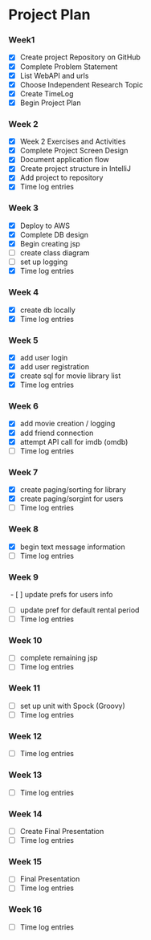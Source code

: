 # Project Plan

### Week1
 - [X] Create project Repository on GitHub
 - [X] Complete Problem Statement
 - [X] List WebAPI and urls
 - [X] Choose Independent Research Topic
 - [X] Create TimeLog
 - [X] Begin Project Plan
 
### Week 2
 - [X] Week 2 Exercises and Activities
 - [X] Complete Project Screen Design
 - [X] Document application flow
 - [X] Create project structure in IntelliJ
 - [X] Add project to repository
 - [X] Time log entries

### Week 3
 - [X] Deploy to AWS
 - [X] Complete DB design
 - [X] Begin creating jsp
 - [ ] create class diagram
 - [ ] set up logging
 - [X] Time log entries
 
### Week 4
 - [X] create db locally
 - [X] Time log entries
 
### Week 5
 - [X] add user login
 - [X] add user registration
 - [X] create sql for movie library list
 - [X] Time log entries
 
### Week 6
 - [X] add movie creation / logging
 - [X] add friend connection
 - [X] attempt API call for imdb (omdb)
 - [ ] Time log entries
 
### Week 7
 - [X] create paging/sorting for library
 - [X] create paging/sorgint for users
 - [ ] Time log entries
 
### Week 8
 - [X] begin text message information
 - [ ] Time log entries
 
### Week 9
 - [ ] update prefs for users info
 - [ ] update pref for default rental period
 - [ ] Time log entries
 
### Week 10
 - [ ] complete remaining jsp
 - [ ] Time log entries
 
### Week 11
 - [ ] set up unit with Spock (Groovy)
 - [ ] Time log entries
 
### Week 12
 - [ ] Time log entries
 
### Week 13
 - [ ] Time log entries
 
### Week 14
 - [ ] Create Final Presentation
 - [ ] Time log entries
 
### Week 15
 - [ ] Final Presentation 
 - [ ] Time log entries
 
### Week 16
 - [ ] Time log entries
